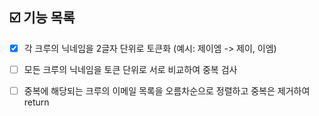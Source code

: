 ## ☑️ 기능 목록

- [x] 각 크루의 닉네임을 2글자 단위로 토큰화 (예시: 제이엠 -> 제이, 이엠)

- [ ] 모든 크루의 닉네임을 토큰 단위로 서로 비교하여 중복 검사

- [ ] 중복에 해당되는 크루의 이메일 목록을 오름차순으로 정렬하고 중복은 제거하여 return
